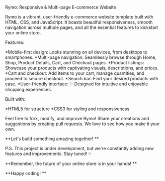 Rymo: Responsive & Multi-page E-commerce Website

Rymo is a vibrant, user-friendly e-commerce website template built with HTML, CSS, and JavaScript. It boasts beautiful responsiveness, smooth navigation across multiple pages, and all the essential features to kickstart your online store.

Features:

*Mobile-first design: Looks stunning on all devices, from desktops to smartphones.
*Multi-page navigation: Seamlessly browse through Home, Shop, Product Details, Cart, and Checkout pages.
*Product listings: ️ Showcase your products with captivating visuals, descriptions, and prices.
*Cart and checkout: Add items to your cart, manage quantities, and proceed to secure checkout.
*Search bar: Find your desired products with ease.
*User-friendly interface: ✨ Designed for intuitive and enjoyable shopping experiences.

Built with:

*HTML5 for structure
*CSS3 for styling and responsiveness

Feel free to fork, modify, and improve Rymo! Share your creations and suggestions by creating pull requests. We love to see how you make it your own.

**Let's build something amazing together! **

P.S. This project is under development, but we're constantly adding new features and improvements. Stay tuned! ✨

**Remember, the future of your online store is in your hands! **

**Happy coding! **
